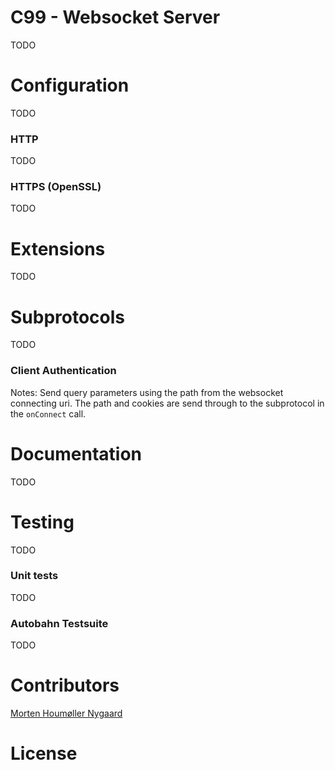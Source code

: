 # C99 - Websocket Server

TODO

# Configuration

TODO

### HTTP

TODO

### HTTPS (OpenSSL)

TODO

# Extensions

TODO

# Subprotocols

TODO

### Client Authentication

Notes: 
Send query parameters using the path from the websocket connecting uri.
The path and cookies are send through to the subprotocol in the `onConnect` call.

# Documentation

TODO

# Testing

TODO

### Unit tests

TODO

### Autobahn Testsuite

TODO

# Contributors

[Morten Houmøller Nygaard](https://github.com/mortzdk/)

# License
